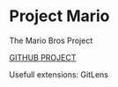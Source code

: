 # Project Mario
 The Mario Bros Project

[GITHUB PROJECT](https://neat-python.readthedocs.io/en/latest/installation.html)

Usefull extensions: GitLens